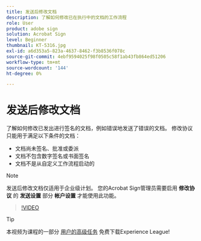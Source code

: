 ```yaml
---
title: 发送后修改文档
description: 了解如何修改已在执行中的文档的工作流程
role: User
product: adobe sign
solution: Acrobat Sign
level: Beginner
thumbnail: KT-5316.jpg
exl-id: a6d353a5-823a-4637-8462-f3b8536f078c
source-git-commit: 4ebf9594025f98f0505c58f1ab43fb864ed51206
workflow-type: tm+mt
source-wordcount: '144'
ht-degree: 0%

---
```


# 发送后修改文档

了解如何修改已发出进行签名的文档，例如错误地发送了错误的文档。 修改协议只能用于满足以下条件的文档：

* 文档尚未签名、批准或委派
* 文档不包含数字签名或书面签名
* 文档不是从自定义工作流程启动的


>[!NOTE]
>
>发送后修改文档仅适用于企业级计划。 您的Acrobat Sign管理员需要启用 **修改协议** 的 **发送设置** 部分 **帐户设置** 才能使用此功能。

>[!VIDEO](https://video.tv.adobe.com/v/342299?quality=12&learn=on&hidetitle=true)

>[!TIP]
>
>本视频为课程的一部分 [用户的高级任务](https://experienceleague.adobe.com/?recommended=Sign-U-1-2020.3) 免费下载Experience League!
